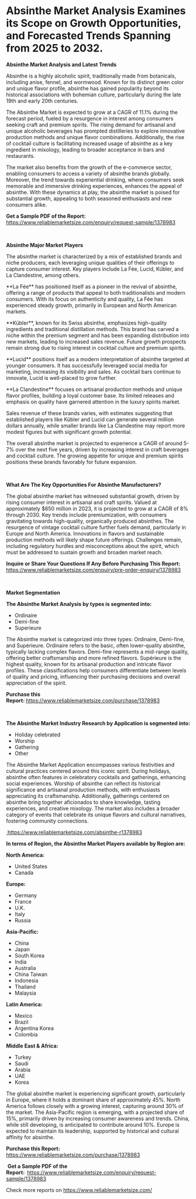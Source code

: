 <p><h1>Absinthe Market Analysis Examines its Scope on Growth Opportunities, and Forecasted Trends Spanning from 2025 to 2032.</h1></p><p><strong>Absinthe Market Analysis and Latest Trends</strong></p>
<p><p>Absinthe is a highly alcoholic spirit, traditionally made from botanicals, including anise, fennel, and wormwood. Known for its distinct green color and unique flavor profile, absinthe has gained popularity beyond its historical associations with bohemian culture, particularly during the late 19th and early 20th centuries.</p><p>The Absinthe Market is expected to grow at a CAGR of 11.1% during the forecast period, fueled by a resurgence in interest among consumers seeking craft and premium spirits. The rising demand for artisanal and unique alcoholic beverages has prompted distilleries to explore innovative production methods and unique flavor combinations. Additionally, the rise of cocktail culture is facilitating increased usage of absinthe as a key ingredient in mixology, leading to broader acceptance in bars and restaurants.</p><p>The market also benefits from the growth of the e-commerce sector, enabling consumers to access a variety of absinthe brands globally. Moreover, the trend towards experiential drinking, where consumers seek memorable and immersive drinking experiences, enhances the appeal of absinthe. With these dynamics at play, the absinthe market is poised for substantial growth, appealing to both seasoned enthusiasts and new consumers alike.</p></p>
<p><strong>Get a Sample PDF of the Report:&nbsp;</strong> <a href="https://www.reliablemarketsize.com/enquiry/request-sample/1378983?utm_campaign=1939&utm_medium=2&utm_source=Github&utm_content=ia&utm_term=14022025&utm_id=absinthe">https://www.reliablemarketsize.com/enquiry/request-sample/1378983</a></p>
<p>&nbsp;</p>
<p><strong>Absinthe Major Market Players</strong></p>
<p><p>The absinthe market is characterized by a mix of established brands and niche producers, each leveraging unique qualities of their offerings to capture consumer interest. Key players include La Fée, Lucid, Kübler, and La Clandestine, among others.</p><p>**La Fée** has positioned itself as a pioneer in the revival of absinthe, offering a range of products that appeal to both traditionalists and modern consumers. With its focus on authenticity and quality, La Fée has experienced steady growth, primarily in European and North American markets.</p><p>**Kübler**, known for its Swiss absinthe, emphasizes high-quality ingredients and traditional distillation methods. This brand has carved a niche within the premium segment and has been expanding distribution into new markets, leading to increased sales revenue. Future growth prospects remain strong due to rising interest in cocktail culture and premium spirits.</p><p>**Lucid** positions itself as a modern interpretation of absinthe targeted at younger consumers. It has successfully leveraged social media for marketing, increasing its visibility and sales. As cocktail bars continue to innovate, Lucid is well-placed to grow further.</p><p>**La Clandestine** focuses on artisanal production methods and unique flavor profiles, building a loyal customer base. Its limited releases and emphasis on quality have garnered attention in the luxury spirits market.</p><p>Sales revenue of these brands varies, with estimates suggesting that established players like Kübler and Lucid can generate several million dollars annually, while smaller brands like La Clandestine may report more modest figures but with significant growth potential.</p><p>The overall absinthe market is projected to experience a CAGR of around 5-7% over the next five years, driven by increasing interest in craft beverages and cocktail culture. The growing appetite for unique and premium spirits positions these brands favorably for future expansion.</p></p>
<p>&nbsp;</p>
<p><strong>What Are The Key Opportunities For Absinthe Manufacturers?</strong></p>
<p><p>The global absinthe market has witnessed substantial growth, driven by rising consumer interest in artisanal and craft spirits. Valued at approximately $650 million in 2023, it is projected to grow at a CAGR of 8% through 2030. Key trends include premiumization, with consumers gravitating towards high-quality, organically produced absinthes. The resurgence of vintage cocktail culture further fuels demand, particularly in Europe and North America. Innovations in flavors and sustainable production methods will likely shape future offerings. Challenges remain, including regulatory hurdles and misconceptions about the spirit, which must be addressed to sustain growth and broaden market reach.</p></p>
<p><strong>Inquire or Share Your Questions If Any Before Purchasing This Report:</strong> <a href="https://www.reliablemarketsize.com/enquiry/pre-order-enquiry/1378983?utm_campaign=1939&utm_medium=2&utm_source=Github&utm_content=ia&utm_term=14022025&utm_id=absinthe">https://www.reliablemarketsize.com/enquiry/pre-order-enquiry/1378983</a></p>
<p>&nbsp;</p>
<p><strong>Market Segmentation</strong></p>
<p><strong>The Absinthe Market Analysis by types is segmented into:</strong></p>
<p><ul><li>Ordinaire</li><li>Demi-fine</li><li>Superieure</li></ul></p>
<p><p>The Absinthe market is categorized into three types: Ordinaire, Demi-fine, and Supérieure. Ordinaire refers to the basic, often lower-quality absinthe, typically lacking complex flavors. Demi-fine represents a mid-range quality, offering better craftsmanship and more refined flavors. Supérieure is the highest quality, known for its artisanal production and intricate flavor profiles. These classifications help consumers differentiate between levels of quality and pricing, influencing their purchasing decisions and overall appreciation of the spirit.</p></p>
<p><strong>Purchase this Report:&nbsp;</strong><a href="https://www.reliablemarketsize.com/purchase/1378983?utm_campaign=1939&utm_medium=2&utm_source=Github&utm_content=ia&utm_term=14022025&utm_id=absinthe">https://www.reliablemarketsize.com/purchase/1378983</a></p>
<p>&nbsp;</p>
<p><strong>The Absinthe Market Industry Research by Application is segmented into:</strong></p>
<p><ul><li>Holiday celebrated</li><li>Worship</li><li>Gathering</li><li>Other</li></ul></p>
<p><p>The Absinthe Market Application encompasses various festivities and cultural practices centered around this iconic spirit. During holidays, absinthe often features in celebratory cocktails and gatherings, enhancing social experiences. Worship of absinthe can reflect its historical significance and artisanal production methods, with enthusiasts appreciating its craftsmanship. Additionally, gatherings centered on absinthe bring together aficionados to share knowledge, tasting experiences, and creative mixology. The market also includes a broader category of events that celebrate its unique flavors and cultural narratives, fostering community connections.</p></p>
<p><a href="https://www.reliablemarketsize.com/absinthe-r1378983?utm_campaign=1939&utm_medium=2&utm_source=Github&utm_content=ia&utm_term=14022025&utm_id=absinthe">&nbsp;https://www.reliablemarketsize.com/absinthe-r1378983</a></p>
<p><strong>In terms of Region, the Absinthe Market Players available by Region are:</strong></p>
<p>
    <p> <strong> North America: </strong>
        <ul>
            <li>United States</li>
            <li>Canada</li>
        </ul>
        </p> 
    <p> <strong> Europe: </strong>
        <ul>
            <li>Germany</li>
            <li>France</li>
            <li>U.K.</li>
            <li>Italy</li>
            <li>Russia</li>
        </ul>
        </p> 
    <p> <strong> Asia-Pacific: </strong>
        <ul>
            <li>China</li>
            <li>Japan</li>
            <li>South Korea</li>
            <li>India</li>
            <li>Australia</li>
            <li>China Taiwan</li>
            <li>Indonesia</li>
            <li>Thailand</li>
            <li>Malaysia</li>
        </ul>
        </p> 
    <p> <strong> Latin America: </strong>
        <ul>
            <li>Mexico</li>
            <li>Brazil</li>
            <li>Argentina Korea</li>
            <li>Colombia</li>
        </ul>
        </p> 
    <p> <strong> Middle East & Africa: </strong>
        <ul>
            <li>Turkey</li>
            <li>Saudi</li>
            <li>Arabia</li>
            <li>UAE</li>
            <li>Korea</li>
        </ul>
    </p>
    </p>
<p><p>The global absinthe market is experiencing significant growth, particularly in Europe, where it holds a dominant share of approximately 45%. North America follows closely with a growing interest, capturing around 30% of the market. The Asia-Pacific region is emerging, with a projected share of 15%, primarily driven by increasing consumer awareness and trends. China, while still developing, is anticipated to contribute around 10%. Europe is expected to maintain its leadership, supported by historical and cultural affinity for absinthe.</p></p>
<p><strong>Purchase this Report: </strong><a href="https://www.reliablemarketsize.com/purchase/1378983?utm_campaign=1939&utm_medium=2&utm_source=Github&utm_content=ia&utm_term=14022025&utm_id=absinthe">https://www.reliablemarketsize.com/purchase/1378983</a></p>
<p>&nbsp;<strong>Get a Sample PDF of the Report:&nbsp;&nbsp;</strong><a href="https://www.reliablemarketsize.com/enquiry/request-sample/1378983?utm_campaign=1939&utm_medium=2&utm_source=Github&utm_content=ia&utm_term=14022025&utm_id=absinthe">https://www.reliablemarketsize.com/enquiry/request-sample/1378983</a></p>
<p><strong></strong></p>
<p>Check more reports on <a href="https://www.reliablemarketsize.com/?utm_campaign=1939&utm_medium=2&utm_source=Github&utm_content=ia&utm_term=14022025&utm_id=absinthe">https://www.reliablemarketsize.com/</a></p>